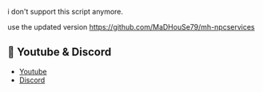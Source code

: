 i don't support this script anymore.

use the updated version https://github.com/MaDHouSe79/mh-npcservices

## 🙈 Youtube & Discord
- [Youtube](https://www.youtube.com/c/MaDHouSe79)
- [Discord](https://discord.gg/cEMSeE9dgS)
